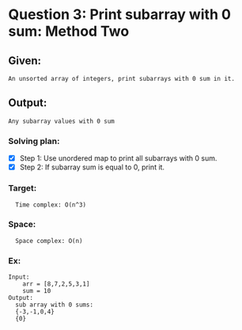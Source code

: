 # Question 3: Print subarray with 0 sum: Method Two

## Given: 
	An unsorted array of integers, print subarrays with 0 sum in it.
## Output: 
	Any subarray values with 0 sum 

### Solving plan:
   - [x] Step 1: Use unordered map to print all subarrays with 0 sum.
   - [x] Step 2: If subarray sum is equal to 0, print it.

### Target:
      Time complex: O(n^3)
### Space:
      Space complex: O(n) 

### Ex:
	Input:
		arr = [8,7,2,5,3,1]
		sum = 10
	Output:
      sub array with 0 sums:
      {-3,-1,0,4}
      {0}
